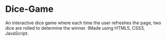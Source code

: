 # Dice-Game
 An interactive dice game where each time the user refreshes the page, two dice are rolled to determine the winner. (Made using HTML5, CSS3, JavaScript.
